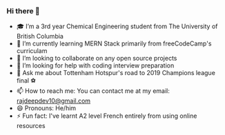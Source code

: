 ### Hi there 👋


- 🎓 I’m a 3rd year Chemical Engineering student from The University of British Columbia
- 🌱 I’m currently learning MERN Stack primarily from freeCodeCamp's curriculam
- 👯 I’m looking to collaborate on any open source projects
- 🤔 I’m looking for help with coding interview preparation
- 💬 Ask me about Tottenham Hotspur's road to 2019 Champions league final :soccer:
- 📫 How to reach me: You can contact me at my email: rajdeepdev10@gmail.com
- 😄 Pronouns: He/him
- ⚡ Fun fact: I've learnt A2 level French entirely from using online resources

